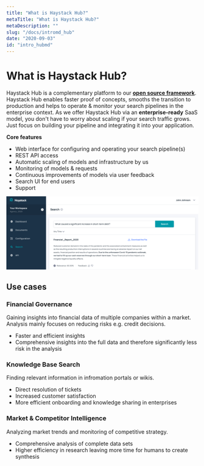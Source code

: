 ```yaml
---
title: "What is Haystack Hub?"
metaTitle: "What is Haystack Hub?"
metaDescription: ""
slug: "/docs/intromd_hub"
date: "2020-09-03"
id: "intro_hubmd"
---
```


# What is Haystack Hub?

Haystack Hub is a complementary platform to our [**open source framework**](/docs/intromd). Haystack Hub enables faster proof of concepts, smooths the transition to production and helps to operate & monitor your search pipelines in the enterprise context. As we offer Haystack Hub via an **enterprise-ready** SaaS model, you don't have to worry about scaling if your search traffic grows. Just focus on building your pipeline and integrating it into your application. 

**Core features**
* Web interface for configuring and operating your search pipeline(s)
* REST API access
* Automatic scaling of models and infrastructure by us
* Monitoring of models & requests
* Continuous improvements of models via user feedback
* Search UI for end users 
* Support
  
![image](../../../images/HaystackSearch.png)

## Use cases

### Financial Governance

Gaining insights into financial data of multiple companies within a market. Analysis mainly focuses on reducing risks e.g. credit decisions.

* Faster and efficient insights
* Comprehensive insights into the full data and therefore significantly less risk in the analysis

### Knowledge Base Search

Finding relevant information in infromation portals or wikis.

* Direct resolution of tickets
* Increased customer satisfaction
* More efficient onboarding and knowledge sharing in enterprises

### Market & Competitor Intelligence

Analyzing market trends and monitoring of competitive strategy.

* Comprehensive analysis of complete data sets
* Higher efficiency in research leaving more time for humans to create synthesis

